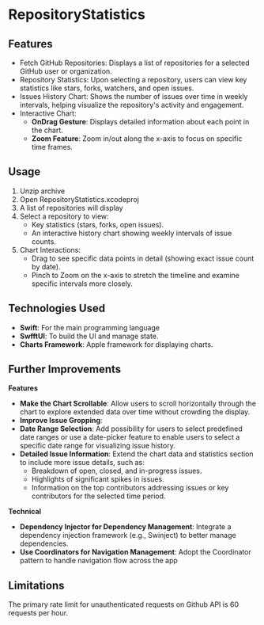 # RepositoryStatistics

## Features

* Fetch GitHub Repositories: Displays a list of repositories for a selected GitHub user or organization.
* Repository Statistics: Upon selecting a repository, users can view key statistics like stars, forks, watchers, and open issues.
* Issues History Chart: Shows the number of issues over time in weekly intervals, helping visualize the repository's activity and engagement.
* Interactive Chart:
    * **OnDrag Gesture**: Displays detailed information about each point in the chart.
    * **Zoom Feature**: Zoom in/out along the x-axis to focus on specific time frames.
    
## Usage

1. Unzip archive
2. Open RepositoryStatistics.xcodeproj
3. A list of repositories will display
4. Select a repository to view:
    * Key statistics (stars, forks, open issues).
    * An interactive history chart showing weekly intervals of issue counts.
5. Chart Interactions:
    * Drag to see specific data points in detail (showing exact issue count by date).
    * Pinch to Zoom on the x-axis to stretch the timeline and examine specific intervals more closely.

## Technologies Used

* **Swift**: For the main programming language
* **SwfftUI**: To build the UI and manage state.
* **Charts Framework**: Apple framework for displaying charts.

## Further Improvements

**Features**

* **Make the Chart Scrollable**: Allow users to scroll horizontally through the chart to explore extended data over time without crowding the display.
* **Improve Issue Gropping**:  
* **Date Range Selection**: Add possibility for users to select predefined date ranges or use a date-picker feature to enable users to select a specific date range for visualizing issue history.
* **Detailed Issue Information**: Extend the chart data and statistics section to include more issue details, such as:
    * Breakdown of open, closed, and in-progress issues.
    * Highlights of significant spikes in issues.
    * Information on the top contributors addressing issues or key contributors for the selected time period.

**Technical**

* **Dependency Injector for Dependency Management**: Integrate a dependency injection framework (e.g., Swinject) to better manage dependencies.
* **Use Coordinators for Navigation Management**: Adopt the Coordinator pattern to handle navigation flow across the app

## Limitations

The primary rate limit for unauthenticated requests on Github API is 60 requests per hour.

